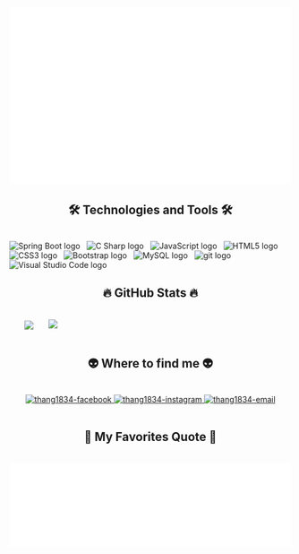 <!-- Thang1834 -->
<a href="#" target="_blank">
  <img src="svg/thang1834.svg" width="1200" alt="thang1834-official" />
</a>

<h2 align="center">🛠 Technologies and Tools 🛠</h2>
<br>
<!-- https://simpleicons.org/ -->
<span><img src="https://img.shields.io/badge/Spring%20Boot-282C34?logo=Spring%20Boot&logoColor=#6DB33F" alt="Spring Boot logo" title="JavaScript" height="25" /></span>
&nbsp;
<span><img src="https://img.shields.io/badge/C%20Sharp-282C34?logo=C%20Sharp&logoColor=#239120" alt="C Sharp logo" title="JavaScript" height="25" /></span>
&nbsp;
<span><img src="https://img.shields.io/badge/JavaScript-282C34?logo=javascript&logoColor=F7DF1E" alt="JavaScript logo" title="JavaScript" height="25" /></span>
&nbsp;
<span><img src="https://img.shields.io/badge/HTML5-282C34?logo=html5&logoColor=E34F26" alt="HTML5 logo" title="HTML5" height="25" /></span>
&nbsp;
<span><img src="https://img.shields.io/badge/CSS3-282C34?logo=css3&logoColor=1572B6" alt="CSS3 logo" title="CSS3" height="25" /></span>
&nbsp;
<span><img src="https://img.shields.io/badge/Bootstrap-282C34?logo=bootstrap&logoColor=7952B3" alt="Bootstrap logo" title="Bootstrap" height="25" /></span>
&nbsp;
<span><img src="https://img.shields.io/badge/MySQL-282C34?logo=MySQL&logoColor=#4479A1" alt="MySQL logo" title="JavaScript" height="25" /></span>
&nbsp;
<span><img src="https://img.shields.io/badge/git-282C34?logo=git&logoColor=F05032" alt="git logo" title="git" height="25" /></span>
&nbsp;
<span><img src="https://img.shields.io/badge/VS%20Code-282C34?logo=visual-studio-code&logoColor=007ACC" alt="Visual Studio Code logo" title="Visual Studio Code" height="25" /></span>
&nbsp;
<br>
<h2 align="center">🔥 GitHub Stats 🔥</h2>
<!-- https://github.com/anuraghazra/github-readme-stats -->
<br>
<div align=center>
  <a href="#" title="Thang1834">
    <img width="315" align="center" src="https://github-readme-stats.vercel.app/api/top-langs/?username=thang1834&hide=c%23,powershell,Mathematica,Ruby,Objective-C,Objective-C%2b%2b,Cuda&title_color=61dafb&text_color=ffffff&icon_color=61dafb&bg_color=20232a&langs_count=8&layout=compact&border_color=61dafb&hide_border=true" />
  </a>
  <a href="#" title="Thang1834">
    <img align="right" width="434" src="https://github-readme-stats.vercel.app/api?username=thang1834&show_icons=true&theme=react&border_color=61dafb&hide_border=true" />
  </a>
</div>

<br>
<h2 align="center">👽 Where to find me 👽</h2>
<br>
<!-- https://icons8.com -->
<div align="center">
  <a href="https://facebook.com/wonwolf1834" target="blank">
    <img src="https://img.icons8.com/bubbles/100/000000/facebook-new.png" alt="thang1834-facebook" />
  </a>
  <a href="https://www.instagram.com/st.w15" target="blank">
    <img src="https://img.icons8.com/bubbles/100/000000/instagram.png" alt="thang1834-instagram" />
  </a>
  <a href="mailto:ducthang01052002@gmail.com" target="top">
    <img src="https://img.icons8.com/bubbles/100/000000/apple-mail.png" alt="thang1834-email" />
  </a>
</div>
<br>
<h2 align="center">📑 My Favorites Quote 📑</h2>
<br>
<a href="#" target="_blank">
  <img src="svg/thang1834-quotes.svg" width="846" height="150" alt="thang1834" />
</a>

